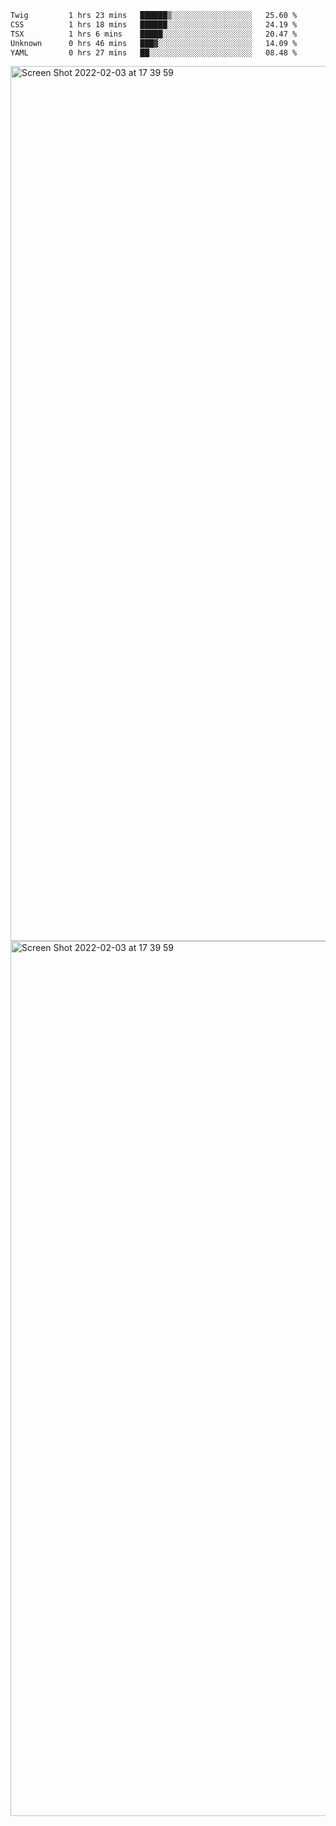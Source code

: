 <!--START_SECTION:waka-->

```txt
Twig         1 hrs 23 mins   ██████▒░░░░░░░░░░░░░░░░░░   25.60 %
CSS          1 hrs 18 mins   ██████░░░░░░░░░░░░░░░░░░░   24.19 %
TSX          1 hrs 6 mins    █████░░░░░░░░░░░░░░░░░░░░   20.47 %
Unknown      0 hrs 46 mins   ███▓░░░░░░░░░░░░░░░░░░░░░   14.09 %
YAML         0 hrs 27 mins   ██░░░░░░░░░░░░░░░░░░░░░░░   08.48 %
```

<!--END_SECTION:waka-->

<img width="1400" alt="Screen Shot 2022-02-03 at 17 39 59" src="https://user-images.githubusercontent.com/45716542/152387304-f2b60485-53a6-4f4b-a818-5cefb1b0c0ae.png">
<img width="1400" alt="Screen Shot 2022-02-03 at 17 39 59" src="https://user-images.githubusercontent.com/45716542/152387273-ea5cdf21-2a45-44da-8bef-00c1763b1d42.png">
